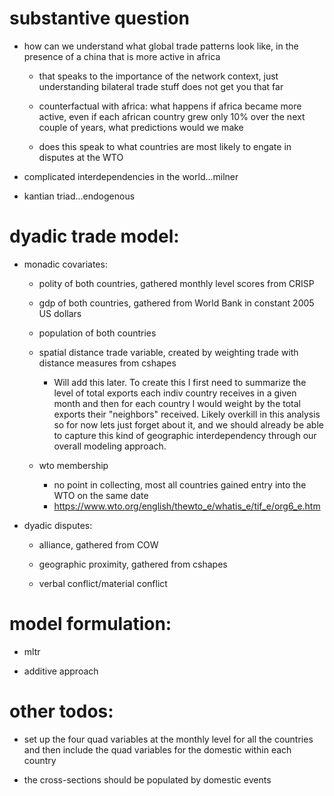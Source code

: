 substantive question
===

* how can we understand what global trade patterns look like, in the presence of a china that is more active in africa

	- that speaks to the importance of the network context, just understanding bilateral trade stuff does not get you that far

	- counterfactual with africa: what happens if africa became more active, even if each african country grew only 10\% over the next couple of years, what predictions would we make

	- does this speak to what countries are most likely to engate in disputes at the WTO

* complicated interdependencies in the world...milner

* kantian triad...endogenous

dyadic trade model:
===

* monadic covariates:

	- polity of both countries, gathered monthly level scores from CRISP

	- gdp of both countries, gathered from World Bank in constant 2005 US dollars

	- population of both countries

	- spatial distance trade variable, created by weighting trade with distance measures from cshapes
		+ Will add this later. To create this I first need to summarize the level of total exports each indiv country receives in a given month and then for each country I would weight by the total exports their "neighbors" received. Likely overkill in this analysis so for now lets just forget about it, and we should already be able to capture this kind of geographic interdependency through our overall modeling approach.

	- wto membership
		+ no point in collecting, most all countries gained entry into the WTO on the same date
		+ https://www.wto.org/english/thewto_e/whatis_e/tif_e/org6_e.htm

* dyadic disputes:

	- alliance, gathered from COW

	- geographic proximity, gathered from cshapes

	- verbal conflict/material conflict

model formulation:
===

* mltr

* additive approach

other todos:
===

* set up the four quad variables at the monthly level for all the countries and then include the quad variables for the domestic within each country

* the cross-sections should be populated by domestic events
